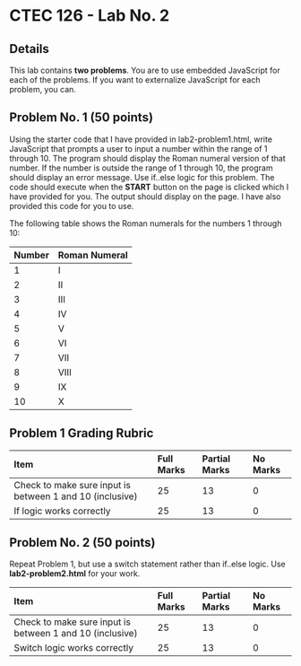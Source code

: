 # CTEC 126 - Lab No. 2

## Details 

This lab contains **two problems**. You are to use embedded JavaScript for each of the problems. If you want to externalize JavaScript for each problem, you can.

## Problem No. 1 (50 points)

Using the starter code that I have provided in lab2-problem1.html, write JavaScript that prompts a user to input a number within the range of 1 through 10. The program should display the Roman numeral version of that number. If the number is outside the range of 1 through 10, the program should display an error message. Use if..else logic for this problem. The code should execute when the **START** button on the page is clicked which I have provided for you. The output should display on the page. I have also provided this code for you to use.

The following table shows the Roman numerals for the numbers 1 through 10:

| Number | Roman Numeral |
|:--|:--|
| 1 | I |
| 2  | II |
| 3 | III |
| 4 | IV |
| 5 | V |
| 6 | VI |
| 7 | VII |
| 8 | VIII |
| 9 | IX |
| 10 | X |

## Problem 1 Grading Rubric

| Item | Full Marks | Partial Marks | No Marks |
|:--|:--|:--|:--|
| Check to make sure input is between 1 and 10 (inclusive) | 25 | 13 | 0 |
| If logic works correctly | 25 | 13 | 0 |

## Problem No. 2 (50 points)

Repeat Problem 1, but use a switch statement rather than if..else logic. Use **lab2-problem2.html** for your work.

| Item | Full Marks | Partial Marks | No Marks |
|:--|:--|:--|:--|
| Check to make sure input is between 1 and 10 (inclusive) | 25 | 13 | 0 |
| Switch logic works correctly | 25 | 13 | 0 |